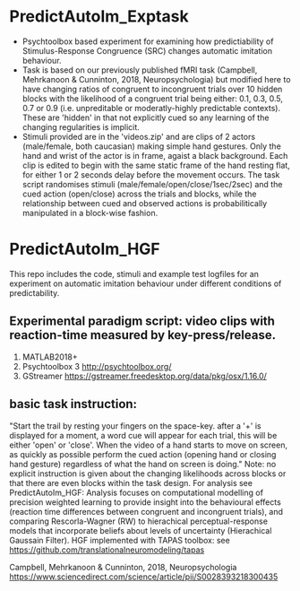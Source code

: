 # PredictAutoIm_Exptask
* Psychtoolbox based experiment for examining how predictiability of Stimulus-Response Congruence (SRC) changes automatic imitation behaviour. 
* Task is based on our previously published fMRI task (Campbell, Mehrkanoon & Cunninton, 2018, Neuropsychologia) but modified here to have changing ratios of congruent to incongruent trials over 10 hidden blocks with the likelihood of a congruent trial being either: 0.1, 0.3, 0.5, 0.7 or 0.9 (i.e. unpreditable or moderatly-highly predictable contexts). These are 'hidden' in that not explicitly cued so any learning of the changing regularities is implicit.
* Stimuli provided are in the 'videos.zip' and are clips of 2 actors (male/female, both caucasian) making simple hand gestures. Only the hand and wrist of the actor is in frame, agaist a black background. Each clip is edited to begin with the same static frame of the hand resting flat, for either 1 or 2 seconds delay before the movement occurs. The task script randomises stimuli (male/female/open/close/1sec/2sec) and the cued action (open/close) across the trials and blocks, while the relationship between cued and observed actions is probabilitically manipulated in a block-wise fashion.


# PredictAutoIm_HGF
This repo includes the code, stimuli and example test logfiles for an experiment on automatic imitation behaviour under different conditions of predictability. 
## Experimental paradigm script: video clips with reaction-time measured by key-press/release.
 1) MATLAB2018+   
 2) Psychtoolbox 3  http://psychtoolbox.org/     
 3) GStreamer https://gstreamer.freedesktop.org/data/pkg/osx/1.16.0/

## basic task instruction:
"Start the trail by resting your fingers on the space-key. after a '+' is displayed for a moment, a word cue will appear for each trial, this will be either 'open' or 'close'. When the video of a hand starts to move on screen, as quickly as possible perform the cued action (opening hand or closing hand gesture) regardless of what the hand on screen is doing." 
Note: no explicit instruction is given about the changing likelihoods across blocks or that there are even blocks within the task design.
For analysis see PredictAutoIm_HGF: Analysis focuses on computational modelling of precision weighted learning to provide insight into the behavioural effects (reaction time differences between congruent and incongruent trials), and comparing Rescorla-Wagner (RW) to hierachical perceptual-response models that incorporate beliefs about levels of uncertainty (Hierachical Gaussain Filter). HGF implemented with TAPAS toolbox: see https://github.com/translationalneuromodeling/tapas 


Campbell, Mehrkanoon & Cunninton, 2018, Neuropsychologia https://www.sciencedirect.com/science/article/pii/S0028393218300435
